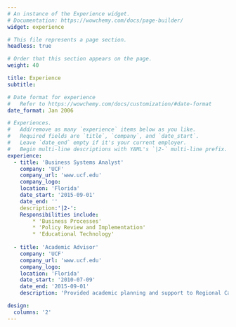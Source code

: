 ```yaml
---
# An instance of the Experience widget.
# Documentation: https://wowchemy.com/docs/page-builder/
widget: experience

# This file represents a page section.
headless: true

# Order that this section appears on the page.
weight: 40

title: Experience
subtitle:

# Date format for experience
#   Refer to https://wowchemy.com/docs/customization/#date-format
date_format: Jan 2006

# Experiences.
#   Add/remove as many `experience` items below as you like.
#   Required fields are `title`, `company`, and `date_start`.
#   Leave `date_end` empty if it's your current employer.
#   Begin multi-line descriptions with YAML's `|2-` multi-line prefix.
experience:
  - title: 'Business Systems Analyst' 
    company: 'UCF'
    company_url: 'www.ucf.edu'
    company_logo: 
    location: 'Florida'
    date_start: '2015-09-01'
    date_end: ''
    description:'|2-':
    Responsibilities include:
        * 'Business Processes'
        * 'Policy Review and Implementation'
        * 'Educational Technology'
        
  - title: 'Academic Advisor'
    company: 'UCF'
    company_url: 'www.ucf.edu'
    company_logo: 
    location: 'Florida'
    date_start: '2010-07-09'
    date_end: '2015-09-01'
    description: 'Provided academic planning and support to Regional Campuses students'  

design:
  columns: '2'
---
```

